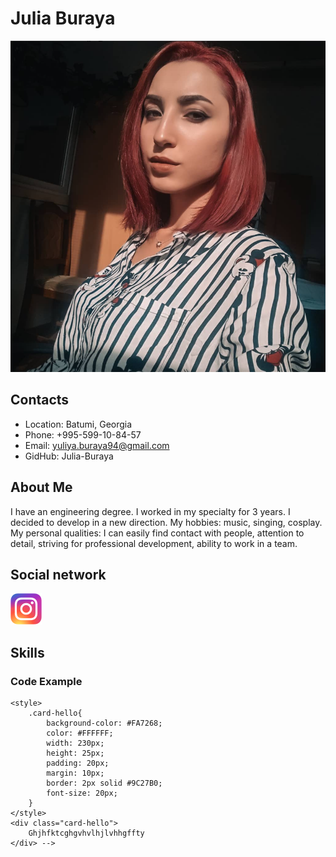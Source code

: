 # Julia Buraya

![My photo](assets/images/photo/photo.png)
## Contacts

* Location: Batumi, Georgia
* Phone: +995-599-10-84-57
* Email: yuliya.buraya94@gmail.com
* GidHub: Julia-Buraya

## About Me

I have an engineering degree. I worked in my specialty for 3 years. I decided to develop in a new direction. My hobbies: music, singing, cosplay. My personal qualities: I can easily find contact with people, attention to detail, striving for professional development, ability to work in a team.

## Social network

[![Instagram](assets/images/logo/instagram.png)](https://www.instagram.com/yu.magitao/)

## Skills

### Code Example

```
<style>
    .card-hello{
        background-color: #FA7268;
        color: #FFFFFF;
        width: 230px;
        height: 25px;
        padding: 20px;
        margin: 10px;
        border: 2px solid #9C27B0;
        font-size: 20px;
    }
</style>
<div class="card-hello">
    Ghjhfktcghgvhvlhjlvhhgffty
</div> -->
```
